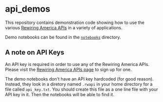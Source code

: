 # api_demos

This repository contains demonstration code showing how to use the various
[Rewiring America APIs](https://api.rewiringamerica.org/docs/routes#overview)
in a variety of applications.

Demo notebooks can be found in the [`notebooks`](./notebooks) directory.

## A note on API Keys

An API key is required in order to use any of the Rewiring America APIs.
Please visit the
[Rewiring America APIs page](https://api.rewiringamerica.org) to sign up
for one.

The demo notebooks don't have an API key hardcoded (for good reason).
Instead, they look in a diretory named `.rwapi` in your home directory
for a file called `api_key.txt`. You should create this file as a one line
file with your API key in it. Then the notebooks will be able to find it.
